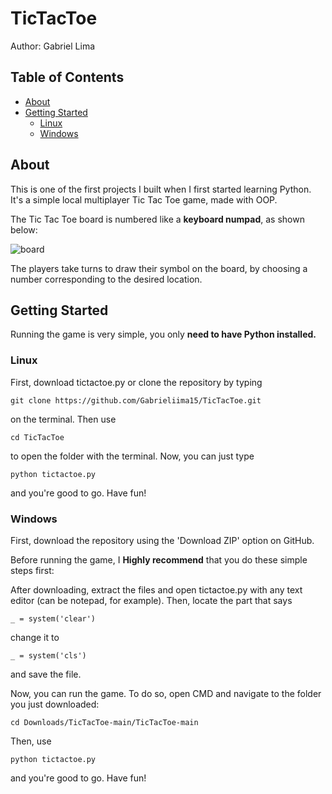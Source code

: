 # TicTacToe
Author: Gabriel Lima

## Table of Contents
- [About](#about)
- [Getting Started](#getting-started)
    - [Linux](#linux)
    - [Windows](#windows)

## About
This is one of the first projects I built when I first started learning Python. It's a simple local multiplayer Tic Tac Toe game, made with OOP.

The Tic Tac Toe board is numbered like a <b>keyboard numpad</b>, as shown below:

![board](https://user-images.githubusercontent.com/87576205/143781519-21d3f13e-a94f-42f9-a4fd-d46268c615f1.jpeg)

The players take turns to draw their symbol on the board, by choosing a number corresponding to the desired location.

## Getting Started
Running the game is very simple, you only <b>need to have Python installed.</b>

### Linux
First, download tictactoe.py or clone the repository by typing

    git clone https://github.com/Gabrieliima15/TicTacToe.git

on the terminal. Then use

    cd TicTacToe

to open the folder with the terminal. Now, you can just type

    python tictactoe.py
    
and you're good to go. Have fun!

### Windows
First, download the repository using the 'Download ZIP' option on GitHub.

Before running the game, I <b>Highly recommend</b> that you do these simple steps first:

After downloading, extract the files and open tictactoe.py with any text editor (can be notepad, for example). Then, locate the part that says

    _ = system('clear')
   
change it to

    _ = system('cls')
    
and save the file.

Now, you can run the game. To do so, open CMD and navigate to the folder you just downloaded:

    cd Downloads/TicTacToe-main/TicTacToe-main
    
Then, use

    python tictactoe.py
   
and you're good to go. Have fun!
